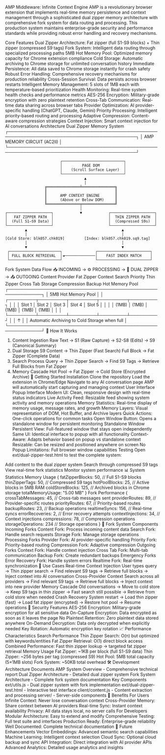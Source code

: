 AMP Middleware: Infinite Context Engine
AMP is a revolutionary browser extension that implements real-time memory persistence and context management through a sophisticated dual zipper memory architecture with comprehensive fork system for data routing and processing. This production system maintains enterprise-grade security and performance standards while providing robust error handling and recovery mechanisms.

 Core Features
 Dual Zipper Architecture: Fat zipper (full S1-S9 blocks) + Thin zipper (compressed S9 tags)
 Fork System: Intelligent data routing through specialized processing paths
 5MB Hot Memory Pool: Optimized memory capacity for Chrome extension compliance
 Cold Storage: Automatic archiving to Chrome storage for unlimited conversation history
 Immediate Persistence: All data saved to Chrome storage instantly for crash safety
 Robust Error Handling: Comprehensive recovery mechanisms for production reliability
 Cross-Session Survival: Data persists across browser restarts
 Intelligent Memory Management: 5 slots of 1MB each with temperature-based prioritization
 Health Monitoring: Real-time system health checks and performance metrics
 AES-256 Encryption: Military-grade encryption with zero plaintext retention
 Cross-Tab Communication: Real-time data sharing across browser tabs
 Provider Optimization: AI provider-specific handling (ChatGPT, Claude, Gemini)
 Priority Processing: Intelligent priority-based routing and processing
 Adaptive Compression: Content-aware compression strategies
 Context Injection: Smart context injection for AI conversations
 Architecture
Dual Zipper Memory System
┌────────────────────────────────────────────────────────────────────────────────────────────┐
│                                  AMP MEMORY CIRCUIT (AC2II)                                 │
└────────────────────────────────────────────────────────────────────────────────────────────┘
                     
                             ┌────────────────────────────┐
                             │         PAGE DOM           │
                             │    (Scroll Surface Layer)  │
                             └────────────────────────────┘
                                        ▲
                                        │
                      ╔═══════════════╧═══════════════╗
                      ║                               ║
                      ║      AMP CONTEXT ENGINE       ║
                      ║      (Above or Below DOM)     ║
                      ╚═══════════════╤═══════════════╝
                                      │
    ┌────────────────────┐            ▼            ┌────────────────────┐
    │   FAT ZIPPER PATH  │                         │  THIN ZIPPER PATH  │
    │  (Full S1–S9 Data) │                         │  (Compressed S9s)  │
    └────────────────────┘                         └────────────────────┘
             ▲                                           ▲
             │                                           │
    [Cold Store: blk057.chk019]         [Index: blk057.chk019.sq9.tag]
             │                                           │
             ▼                                           ▼
     ┌───────────────────────┐               ┌────────────────────────┐
     │ FULL BLOCK RETRIEVAL  │◄──────────────│    FAST INDEX MATCH    │
     └───────────────────────┘               └────────────────────────┘
Fork System Data Flow
📥 INCOMING → ⚙️ PROCESSING → 💾 DUAL ZIPPER → 📤 OUTGOING
   Content     Provider        Fat Zipper      Context
   Search      Priority        Thin Zipper     Cross Tab
   Storage     Compression                     Backup
Hot Memory Pool
┌─────────────────────────────────────────────────────────────┐
│                     5MB Hot Memory Pool                     │
│  ┌─────────┬─────────┬─────────┬─────────┬─────────┐        │
│  │ Slot 1  │ Slot 2  │ Slot 3  │ Slot 4  │ Slot 5  │        │
│  │ (1MB)   │ (1MB)   │ (1MB)   │ (1MB)   │ (1MB)   │        │
│  └─────────┴─────────┴─────────┴─────────┴─────────┘        │
│  ↑                                                          │
│  Automatic Archiving to Cold Storage when full              │
└─────────────────────────────────────────────────────────────┘
🔧 How It Works
1. Content Ingestion
Raw Text → S1 (Raw Capture) → S2-S8 (Edits) → S9 (Canonical Summary)
2. Dual Storage
S9 Content → Thin Zipper (Fast Search)
Full Block → Fat Zipper (Complete Data)
3. Search Process
Query → Thin Zipper Search → Find S9 Tags → Retrieve Full Blocks from Fat Zipper
4. Memory Cascade
Hot Pool → Fat Zipper → Cold Store (Encrypted Archive)
🚀 Getting Started
Installation
Clone the repository
Load the extension in Chrome/Edge
Navigate to any AI conversation page
AMP will automatically start capturing and managing context
User Interface
Popup Interface
Modern UI: Clean, responsive design with real-time status indicators
Live Activity Feed: Resizable feed showing system activity and memory operations
Memory Statistics: Real-time display of memory usage, message rates, and growth
Memory Layers: Visual representation of DOM, Hot Buffer, and Archive layers
Quick Actions: One-click operations for common tasks
Open Window Button: Opens a standalone window for persistent monitoring
Standalone Window
Persistent View: Full-featured window that stays open independently
Same UI: Identical interface to popup with all functionality
Context-Aware: Adapts behavior based on popup vs standalone context
Resizable: Can be resized and positioned anywhere on screen
No Popup Limitations: Full browser window capabilities
Testing
Open ext/dual-zipper-test.html to test the complete system:

Add content to the dual zipper system
Search through compressed S9 tags
View real-time fork statistics
Monitor system performance
📊 System Statistics
Memory Usage
{
  fatZipperBlocks: 50,       // Full S1-S9 blocks
  thinZipperTags: 50,        // Compressed S9 tags
  hotPoolBlocks: 25,         // Active blocks in 5MB RAM
  coldStoreBlocks: 125,      // Archived blocks in Chrome storage
  totalMemoryUsage: "5.00 MB"
}
Fork Performance
{
  crossTabMessages: 45,      // Cross-tab messages sent
  providerRoutes: 89,        // Provider-specific routes
  priorityRoutes: 67,        // Priority-based routes
  backupRoutes: 23,          // Backup operations
  realtimeSyncs: 156,        // Real-time syncs
  errorRecoveries: 2,        // Error recovery attempts
  contextInjections: 34,     // Context injections
  compressions: 78,          // Compression operations
  storageOperations: 234     // Storage operations
}
🔗 Fork System Components
Incoming Forks
Content Fork: Process incoming content data
Search Fork: Handle search requests
Storage Fork: Manage storage operations
Processing Forks
Provider Fork: AI provider-specific handling
Priority Fork: Priority-based routing
Compression Fork: Adaptive compression
Outgoing Forks
Context Fork: Handle context injection
Cross Tab Fork: Multi-tab communication
Backup Fork: Create redundant backups
Emergency Forks
Error Recovery Fork: Handle system errors
Realtime Fork: Real-time synchronization
🎯 Use Cases
Real-time Context Injection
User types query → Thin zipper search → Find relevant S9 tags → 
Retrieve full blocks → Inject context into AI conversation
Cross-Provider Context
Search across all providers → Find relevant S9 tags → 
Retrieve full blocks → Inject context into new provider
Memory Cascade
Old conversations → Move to cold store → Keep S9 tags in thin zipper → 
Fast search still possible → Retrieve from cold store when needed
Crash Recovery
System restart → Load thin zipper (fast) → Load fat zipper (encrypted) → 
Restore hot pool → Resume operations
🔐 Security Features
AES-256 Encryption: Military-grade encryption for all sensitive data
On-Capture Encryption: Data encrypted as soon as it leaves the page
No Plaintext Retention: Zero plaintext data stored anywhere
On-Demand Decryption: Data only decrypted when explicitly needed
Key Rotation: Automatic encryption key rotation
📈 Performance Characteristics
Search Performance
Thin Zipper Search: O(n) but optimized with keywords/entities
Fat Zipper Retrieval: O(1) direct block access
Combined Performance: Fast thin zipper lookup → targeted fat zipper retrieval
Memory Usage
Fat Zipper: ~1KB per block (full S1-S9 data)
Thin Zipper: ~256 bytes per tag (compressed S9)
Hot Pool: 5MB total capacity (5×1MB slots)
Fork System: ~50KB total overhead
🛠️ Development
Architecture Documents
AMP System Overview - Comprehensive technical report
Dual Zipper Architecture - Detailed dual zipper system
Fork System Architecture - Complete fork system documentation
Key Components
ext/utils.js - Dual zipper system with fork implementation
ext/dual-zipper-test.html - Interactive test interface
client/content.js - Content extraction and processing
server/ - Server-side components
🎉 Benefits
For Users
Infinite Context: Never lose conversation context
Cross-Provider Memory: Share context between AI providers
Real-time Sync: Instant context availability
Privacy: All data stays local, no server calls
For Developers
Modular Architecture: Easy to extend and modify
Comprehensive Testing: Full test suite and interfaces
Production Ready: Enterprise-grade reliability
Well Documented: Complete technical documentation
🔮 Future Enhancements
Vector Embeddings: Advanced semantic search capabilities
Machine Learning: Intelligent context selection
Cloud Sync: Optional cloud backup and sync
API Integration: Direct integration with AI provider APIs
Advanced Analytics: Detailed usage analytics and insights
